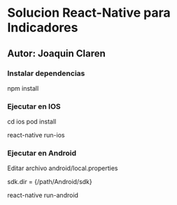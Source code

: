 # Solucion React-Native para Indicadores
## Autor: Joaquin Claren
### Instalar dependencias
npm install

### Ejecutar en IOS
cd ios
pod install

react-native run-ios

### Ejecutar en Android
Editar archivo android/local.properties

sdk.dir = {/path/Android/sdk}

react-native run-android